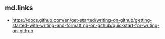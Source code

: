 ## md.links

* https://docs.github.com/en/get-started/writing-on-github/getting-started-with-writing-and-formatting-on-github/quickstart-for-writing-on-github

